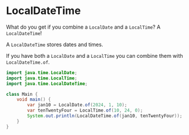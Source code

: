 # LocalDateTime

What do you get if you combine a `LocalDate` and a `LocalTime`? A `LocalDateTime`!

A `LocalDateTime` stores dates and times.

If you have both a `LocalDate` and a `LocalTime` you can combine them
with `LocalDateTime.of`.

```java
import java.time.LocalDate;
import java.time.LocalTime;
import java.time.LocalDateTime;

class Main {
    void main() {
        var jan10 = LocalDate.of(2024, 1, 10);
        var tenTwentyFour = LocalTime.of(10, 24, 0);
        System.out.println(LocalDateTime.of(jan10, tenTwentyFour));
    }
}
```
